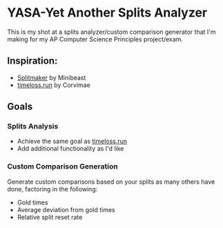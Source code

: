 # YASA-Yet Another Splits Analyzer
This is my shot at a splits analyzer/custom comparison generator that I'm making for my AP Computer Science Principles project/exam.

## Inspiration:
  - [Splitmaker](https://minibeast.me/splitmaker/) by Minibeast
  - [timeloss.run](https://timeloss.run) by Corvimae

## Goals
  ### Splits Analysis
  - Achieve the same goal as [timeloss.run](https://timeloss.run)
  - Add additional functionality as I'd like
  
  ### Custom Comparison Generation 
  Generate custom comparisons based on your splits as many others have done, factoring in the following:
  - Gold times
  - Average deviation from gold times
  - Relative split reset rate
